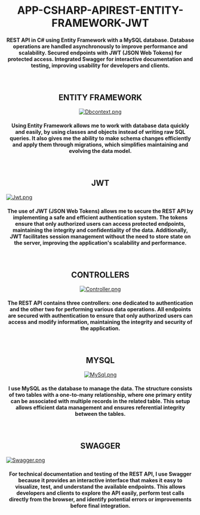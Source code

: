 # <div align="center"> APP-CSHARP-APIREST-ENTITY-FRAMEWORK-JWT</div>

<h4 align="center">REST API in C# using Entity Framework with a MySQL database. Database operations are handled asynchronously to improve performance and scalability. Secured endpoints with JWT (JSON Web Tokens) for protected access. Integrated Swagger for interactive documentation and testing, improving usability for developers and clients.</h4>

<br>

## <div align="center">ENTITY FRAMEWORK</div>

<div align="center">
  <a href="https://postimg.cc/87c8CJZq">
    <img src="https://i.postimg.cc/bwHq31kN/Dbcontext.png" alt="Dbcontext.png" />
  </a>
</div>

<h4 align="center">Using Entity Framework allows me to work with database data quickly and easily, by using classes and objects instead of writing raw SQL queries. It also gives me the ability to make schema changes efficiently and apply them through migrations, which simplifies maintaining and evolving the data model.</h4>

<br>

## <div align="center">JWT</div>

[![Jwt.png](https://i.postimg.cc/pLFmxs4W/Jwt.png)](https://postimg.cc/75qHnnqd)

<h4 align="center">The use of JWT (JSON Web Tokens) allows me to secure the REST API by implementing a safe and efficient authentication system. The tokens ensure that only authorized users can access protected endpoints, maintaining the integrity and confidentiality of the data. Additionally, JWT facilitates session management without the need to store state on the server, improving the application's scalability and performance.</h4>

<br>

## <div align="center">CONTROLLERS</div>

<div align="center">
  <a href="https://postimg.cc/TKGWZbcv">
    <img src="https://i.postimg.cc/cLtMtMgC/Controller.png" alt="Controller.png" />
  </a>
</div>

<h4 align="center">The REST API contains three controllers: one dedicated to authentication and the other two for performing various data operations. All endpoints are secured with authentication to ensure that only authorized users can access and modify information, maintaining the integrity and security of the application.</h4>

<br>

## <div align="center">MYSQL</div>

<div align="center">
  <a href="https://postimg.cc/nXWMnw87">
    <img src="https://i.postimg.cc/VNftB3D7/MySql.png" alt="MySql.png" />
  </a>
</div>

<h4 align="center">I use MySQL as the database to manage the data. The structure consists of two tables with a one-to-many relationship, where one primary entity can be associated with multiple records in the related table. This setup allows efficient data management and ensures referential integrity between the tables.</h4>

<br>

## <div align="center">SWAGGER</div>

[![Swagger.png](https://i.postimg.cc/KYVZvHpq/Swagger.png)](https://postimg.cc/cKRqFXSw)

<h4 align="center">For technical documentation and testing of the REST API, I use Swagger because it provides an interactive interface that makes it easy to visualize, test, and understand the available endpoints. This allows developers and clients to explore the API easily, perform test calls directly from the browser, and identify potential errors or improvements before final integration.</h4>
